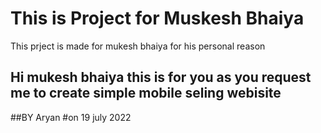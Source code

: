 # This is Project for Muskesh Bhaiya
This prject is made for mukesh bhaiya for his personal reason

Hi mukesh bhaiya this is for you as you request me to create simple mobile seling webisite
---
##BY Aryan
#on 19 july 2022

